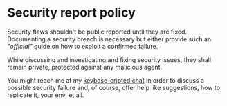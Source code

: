 # Security report policy

Security flaws shouldn't be public reported until they are fixed. Documenting a
security breach is necessary but either provide such an _"official"_ guide on
how to exploit a confirmed failure.

While discussing and investigating and fixing security issues, they shall
remain private, protected against any malicious agent.

You might reach me at my [keybase-cripted chat](https://keybase.io/oliveiraev)
in order to discuss a possible security failure and, of course, offer help like
suggestions, how to replicate it, your env, et all.

<!-- vim: set ai si sta et sw=4 sts=4 fenc=utf-8 nobomb eol ff=unix ft=markdown: -->
